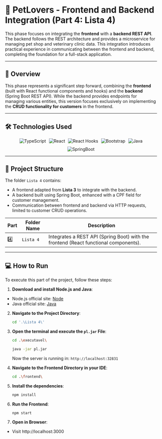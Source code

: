 # 🔄 **PetLovers - Frontend and Backend Integration** (Part 4: Lista 4)

This phase focuses on integrating the **frontend** with a **backend REST API**. The backend follows the REST architecture and provides a microservice for managing pet shop and veterinary clinic data. This integration introduces practical experience in communicating between the frontend and backend, completing the foundation for a full-stack application.

---

## 🌟 **Overview**
This phase represents a significant step forward, combining the **frontend** (built with React functional components and hooks) and the **backend** (Spring Boot REST API). While the backend provides endpoints for managing various entities, this version focuses exclusively on implementing the **CRUD functionality for customers** in the frontend.

---
## 🛠️ **Technologies Used**
<div style="display: flex; flex-wrap: wrap; gap: 10px; justify-content: center"> <img src="https://img.shields.io/badge/TypeScript-%23007ACC.svg?style=for-the-badge&logo=typescript&logoColor=white" alt="TypeScript" /> <img src="https://img.shields.io/badge/React-%2361DAFB.svg?style=for-the-badge&logo=react&logoColor=black" alt="React" /> <img src="https://img.shields.io/badge/Hooks-%2300D084.svg?style=for-the-badge&logo=react&logoColor=white" alt="React Hooks" /> <img src="https://img.shields.io/badge/Bootstrap-%237952B3.svg?style=for-the-badge&logo=bootstrap&logoColor=white" alt="Bootstrap" /> <img src="https://img.shields.io/badge/Java-%23ED8B00.svg?style=for-the-badge&logo=java&logoColor=white" alt="Java" /> <img src="https://img.shields.io/badge/SpringBoot-%236DB33F.svg?style=for-the-badge&logo=springboot&logoColor=white" alt="SpringBoot" /> </div>

---

## 📂 **Project Structure**
The folder `Lista 4` contains:
- A frontend adapted from **Lista 3** to integrate with the backend.
- A backend built using Spring Boot, enhanced with a CPF field for customer management.
- Communication between frontend and backend via HTTP requests, limited to customer CRUD operations.

| **Part** | **Folder Name**          | **Description**                                                                 |
|----------|-------------------------|---------------------------------------------------------------------------------|
| 4️⃣      | `Lista 4`               | Integrates a REST API (Spring Boot) with the frontend (React functional components). |

---

## 💻 **How to Run**

To execute this part of the project, follow these steps:

1. **Download and install Node.js and Java**:
- Node.js official site: [Node](https://nodejs.org/)
- Java official site: [Java](https://www.java.com/)


2. **Navigate to the Project Directory**:
   ```bash
   cd '.\Lista 4\'
   ```

3. **Open the terminal and execute the `pl.jar` File**:
   ```bash
   cd .\executavel\

   java -jar pl.jar
   ```
   Now the server is running in: `http://localhost:32831`

4. **Navigate to the Frontend Directory in your IDE**:
   ```bash
   cd .\frontend\
   ```

5. **Install the dependencies**:
   ```bash
   npm install
   ```

6. **Run the Frontend**:
   ```bash
   npm start
   ```

7. **Open in Browser**:
- Visit http://localhost:3000